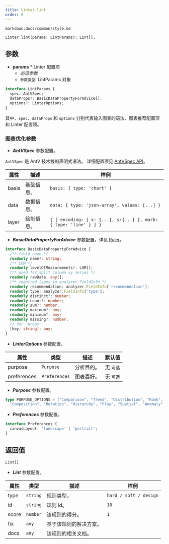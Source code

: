 ```yaml
---
title: Linter.lint
order: 6
---
```


`markdown:docs/common/style.md`



```sign
Linter.lint(params: LintParams): Lint[];
```

## 参数

* **params** * Linter 配置项
  * _必选参数_
  * `参数类型`: LintParams 对象

```ts
interface LintParams {
  spec: AntVSpec;
  dataProps?: BasicDataPropertyForAdvice[];
  options?: LinterOptions;
}
```

其中，`spec`、`dataProps` 和 `options` 分别代表输入图表的语法、图表推荐配置项和 Linter 配置项。

### 图表优化参数

* ***AntVSpec*** 参数配置。

`AntVSpec` 是 AntV 技术栈的声明式语法。
详细配置项见 [AntVSpec API](https://github.com/antvis/antv-spec/blob/master/API.md)。

| 属性 | 描述 | 样例 |  
| ----| ---- | -----|
| basis | 基础信息。 | `basis: { type: 'chart' }` |
| data | 数据信息。 | `data: { type: 'json-array', values: [...] }` |
| layer | 绘制信息。 | `{ [ encoding: { x: {...}, y:{...} }, mark: { type: 'line' } ] }` |

* ***BasicDataPropertyForAdvice*** 参数配置，详见 [Ruler](./Ruler)。

```ts
interface BasicDataPropertyForAdvice {
  /** field name */
  readonly name?: string;
  /** LOM */
  readonly levelOfMeasurements?: LOM[];
  /** used for split column xy series */
  readonly rawData: any[];
  /** required types in analyzer FieldInfo */
  readonly recommendation: analyzer.FieldInfo['recommendation'];
  readonly type: analyzer.FieldInfo['type'];
  readonly distinct?: number;
  readonly count?: number;
  readonly sum?: number;
  readonly maximum?: any;
  readonly minimum?: any;
  readonly missing?: number;
  // for  props
  [key: string]: any;
}
```

* ***LinterOptions*** 参数配置。

| 属性 | 类型 | 描述 | 默认值 |  
| ----| ---- | ---- | -----|
| purpose | `Purpose` | 分析目的。 | 无 `可选` |
| preferences | `Preferences` | 图表喜好。 | 无 `可选` |

* ***Purpose*** 参数配置。

```ts
type PURPOSE_OPTIONS = ["Comparison", "Trend", "Distribution", "Rank", "Proportion", 
  "Composition", "Relation", "Hierarchy", "Flow", "Spatial", "Anomaly", "Value"];
```

* ***Preferences*** 参数配置。

```ts
interface Preferences {
  canvasLayout: 'landscape' | 'portrait';
}
```

## 返回值

*`Lint[]`* 

* ***Lint*** 参数配置。

| 属性 | 类型 | 描述 | 样例 |  
| ----| ---- | ---- | -----|
| type | `string` | 规则类型。 | `hard / soft / design` |
| id | `string` | 规则 id。 | `10` |
| score | `number` | 该规则的得分。 | `1` |
| fix | `any` | 基于该规则的解决方案。 |  |
| docs | `any` | 该规则的相关文档。 |  |



